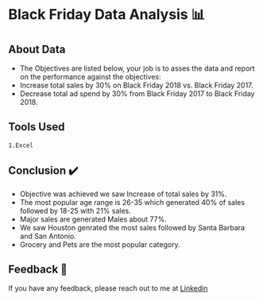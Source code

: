 
# Black Friday Data Analysis 📊



## About Data
- The Objectives are listed below, your job is to asses the data and report on the performance against the objectives:
- Increase total sales by 30% on Black Friday 2018 vs. Black Friday 2017.
- Decrease total ad spend by 30% from Black Friday 2017 to Black Friday 2018.
## Tools Used
    1.Excel

## Conclusion ✔️

- Objective was achieved we saw Increase of total sales by 31%.
- The most popular age range is 26-35 which generated 40% of sales followed by 18-25 with 21% sales.
- Major sales are generated Males about 77%.
- We saw Houston genrated the most sales followed by Santa Barbara and San Antonio.
- Grocery and Pets are the most popular category.

## Feedback 📩

If you have any feedback, please reach out to me at [Linkedin](https://www.linkedin.com/in/ashishraykar/)


